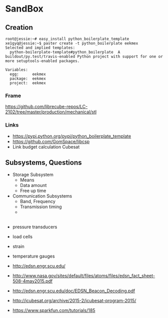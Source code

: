 # SandBox

## Creation

    root@jessie:~# easy_install python_boilerplate_template
    xe1gyq@jessie:~$ paster create -t python_boilerplate eekmex
    Selected and implied templates:
      python-boilerplate-template#python_boilerplate  A buildout/py.test/travis-enabled Python project with support for one or more setuptools-enabled packages.
    
    Variables:
      egg:      eekmex
      package:  eekmex
      project:  eekmex

### Frame

https://github.com/librecube-repos/LC-2102/tree/master/production/mechanical/stl

### Links

- https://pypi.python.org/pypi/python_boilerplate_template
- https://github.com/GomSpace/libcsp
- Link budget calculation Cubesat

## Subsystems, Questions

- Storage Subsystem
  - Means
  - Data amount
  - Free up time
- Communication Subsystems
  - Band, Frequency
  - Transmission timing
  - 

## 

- pressure transducers
- load cells
- strain
- temperature gauges

- http://edsn.engr.scu.edu/
- http://www.nasa.gov/sites/default/files/atoms/files/edsn_fact_sheet-508-4may2015.pdf
- http://edsn.engr.scu.edu/doc/EDSN_Beacon_Decoding.pdf
- http://icubesat.org/archive/2015-2/icubesat-program-2015/
- https://www.sparkfun.com/tutorials/185